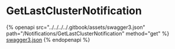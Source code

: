 # GetLastClusterNotification

{% openapi src="../../../../.gitbook/assets/swagger3.json" path="/Notifications/GetLastClusterNotification" method="get" %}
[swagger3.json](../../../../.gitbook/assets/swagger3.json)
{% endopenapi %}
